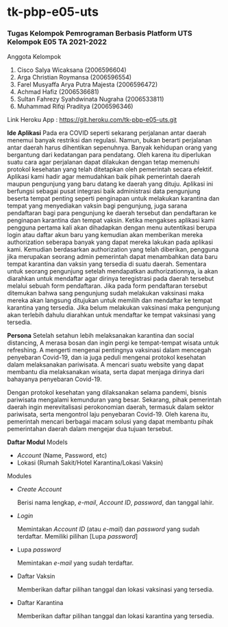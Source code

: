 # tk-pbp-e05-uts
### Tugas Kelompok Pemrograman Berbasis Platform UTS Kelompok E05 TA 2021-2022

Anggota Kelompok
1. Cisco Salya Wicaksana (2006596604)
2. Arga Christian Roymansa (2006596554)
3. Farel Musyaffa Arya Putra Majesta (2006596472)
4. Achmad Hafiz (2006536681)
5. Sultan Fahrezy Syahdwinata Nugraha (2006533811)
6. Muhammad Rifqi Praditya (2006596346)

Link Heroku App : https://git.heroku.com/tk-pbp-e05-uts.git

**Ide Aplikasi**
Pada era COVID seperti sekarang perjalanan antar daerah menemui banyak restriksi dan regulasi. Namun, bukan berarti perjalanan antar daerah harus dihentikan sepenuhnya. Banyak kehidupan orang yang bergantung dari kedatangan para pendatang. Oleh karena itu diperlukan suatu cara agar perjalanan dapat dilakukan dengan tetap memenuhi protokol kesehatan yang telah ditetapkan oleh pemerintah secara efektif. 
Aplikasi kami hadir agar memudahkan baik pihak pemerintah daerah maupun pengunjung yang baru datang ke daerah yang dituju. Aplikasi ini berfungsi sebagai pusat integrasi baik administrasi data pengunjung beserta tempat penting seperti penginapan untuk melakukan karantina dan tempat yang menyediakan vaksin bagi pengunjung, juga sarana pendaftaran bagi para pengunjung ke daerah tersebut dan pendaftaran ke penginapan karantina dan tempat vaksin.
Ketika mengakses aplikasi kami pengguna pertama kali akan dihadapkan dengan menu autentikasi berupa login atau daftar akun baru yang kemudian akan memberikan mereka authorization seberapa banyak yang dapat mereka lakukan pada aplikasi kami. Kemudian berdasarkan authorization yang telah diberikan, pengguna jika merupakan seorang admin pemerintah dapat menambahkan data baru tempat karantina dan vaksin yang tersedia di suatu daerah. Sementara untuk seorang pengunjung setelah mendapatkan authorizationnya, ia akan diarahkan untuk mendaftar agar dirinya teregistrasi pada daerah tersebut melalui sebuah form pendaftaran. Jika pada form pendaftaran tersebut ditemukan bahwa sang pengunjung sudah melakukan vaksinasi maka mereka akan langsung ditujukan untuk memilih dan mendaftar ke tempat karantina yang tersedia. Jika belum melakukan vaksinasi maka pengunjung akan terlebih dahulu diarahkan untuk mendaftar ke tempat vaksinasi yang tersedia. 


**Persona**
Setelah setahun lebih melaksanakan karantina dan social distancing, A merasa bosan dan ingin pergi ke tempat-tempat wisata untuk refreshing. A mengerti mengenai pentingnya vaksinasi dalam mencegah penyebaran Covid-19, dan ia juga peduli mengenai protokol kesehatan dalam melaksanakan pariwisata. A mencari suatu website yang dapat membantu dia melaksanakan wisata, serta dapat menjaga dirinya dari bahayanya penyebaran Covid-19.

Dengan protokol kesehatan yang dilaksanakan selama pandemi, bisnis pariwisata mengalami kemunduran yang besar. Sekarang, pihak pemerintah daerah ingin merevitalisasi perokonomian daerah, termasuk dalam sektor pariwisata, serta mengontrol laju penyebaran Covid-19. Oleh karena itu, pemerintah mencari berbagai macam solusi yang dapat membantu pihak pemerintahan daerah dalam mengejar dua tujuan tersebut.

**Daftar Modul**
Models
- *Account* (Name, Password, etc)
- Lokasi (Rumah Sakit/Hotel Karantina/Lokasi Vaksin)

Modules
- *Create Account*

    Berisi nama lengkap, *e-mail*, *Account ID*, *password*, dan tanggal lahir.

- *Login*

    Memintakan *Account ID* (atau *e-mail*) dan *password* yang sudah terdaftar.
    Memiliki pilihan [Lupa *password*]

- Lupa *password*

    Memintakan *e-mail* yang sudah terdaftar.

- Daftar Vaksin

    Memberikan daftar pilihan tanggal dan lokasi vaksinasi yang tersedia.

- Daftar Karantina

    Memberikan daftar pilihan tanggal dan lokasi karantina yang tersedia.
